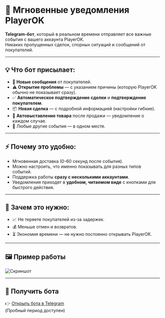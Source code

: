 # 🔔 Мгновенные уведомления PlayerOK

**Telegram-бот**, который в реальном времени отправляет все важные события с вашего аккаунта PlayerOK.  
Никаких пропущенных сделок, спорных ситуаций и сообщений от покупателей.

---

## 💡 Что бот присылает:
- 💬 **Новые сообщения** от покупателей.
- ⚠️ **Открытие проблемы** — с указанием причины (которую PlayerOK обычно не показывает сразу).
- ✅ **Автоматическое подтверждение сделки** и **подтверждение покупателем**.
- 📦 **Новая сделка** — с подробной информацией (настройки гибкие).
- 🔄 **Автовыставление товара** после продажи — уведомление о каждом случае.
- 📝 Любые другие события — в одном месте.

---

## ⚡ Почему это удобно:
- Мгновенная доставка (0–60 секунд после события).
- Можно настроить, что именно показывать для разных типов событий.
- Поддержка работы **сразу с несколькими аккаунтами**.
- Уведомления приходят в **удобном, читаемом виде** с кнопками для быстрого действия.

---

## 📌 Зачем это нужно:
- 📈 Не теряете покупателей из-за задержек.
- 💰 Меньше отмен и возвратов.
- ⏳ Экономия времени — не нужно постоянно открывать PlayerOK.

---

## 🖼️ Пример работы
![Скриншот](screenshot.png)

---
## 🔗 Получить бота
👉 [Открыть бота в Telegram](https://t.me/PlayerOKManager_bot?start=github_answer)  
(Пробный период доступен)

